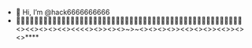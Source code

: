 - 👋 Hi, I’m @hack6666666666
- 👀🏴‍☠️😈🏴‍☠️🏴‍☠️🏴‍☠️🏴‍☠️🏴‍☠️🏴‍☠️🏴‍☠️🏴‍☠️🏴‍☠️🏴‍☠️🏴‍☠️🏴‍☠️🏴‍☠️🏴‍☠️🏴‍☠️🏴‍☠️🏴‍☠️🏴‍☠️🏴‍☠️🏴‍☠️🏴‍☠️🏴‍☠️🏴‍☠️
<><<><><><<><<<<><>><><>~>~<><><><>><<><><>><<>><><>****
<!---
hack6666666666/hack6666666666 =======================••••
--->
